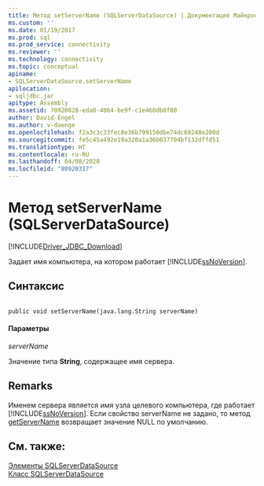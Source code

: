 ```yaml
---
title: Метод setServerName (SQLServerDataSource) | Документация Майкрософт
ms.custom: ''
ms.date: 01/19/2017
ms.prod: sql
ms.prod_service: connectivity
ms.reviewer: ''
ms.technology: connectivity
ms.topic: conceptual
apiname:
- SQLServerDataSource.setServerName
apilocation:
- sqljdbc.jar
apitype: Assembly
ms.assetid: 70920828-eda0-4064-be9f-c1e460db8f00
author: David-Engel
ms.author: v-daenge
ms.openlocfilehash: f2a3c3c33fec8e36b799150dbe74dc69248e200d
ms.sourcegitcommit: fe5c45a492e19a320a1a36b037704bf132dffd51
ms.translationtype: HT
ms.contentlocale: ru-RU
ms.lasthandoff: 04/08/2020
ms.locfileid: "80920317"
---
```

# <a name="setservername-method-sqlserverdatasource"></a>Метод setServerName (SQLServerDataSource)
[!INCLUDE[Driver_JDBC_Download](../../../includes/driver_jdbc_download.md)]

  Задает имя компьютера, на котором работает [!INCLUDE[ssNoVersion](../../../includes/ssnoversion-md.md)].  
  
## <a name="syntax"></a>Синтаксис  
  
```  
  
public void setServerName(java.lang.String serverName)  
```  
  
#### <a name="parameters"></a>Параметры  
 *serverName*  
  
 Значение типа **String**, содержащее имя сервера.  
  
## <a name="remarks"></a>Remarks  
 Именем сервера является имя узла целевого компьютера, где работает [!INCLUDE[ssNoVersion](../../../includes/ssnoversion-md.md)]. Если свойство serverName не задано, то метод [getServerName](../../../connect/jdbc/reference/getservername-method-sqlserverdatasource.md) возвращает значение NULL по умолчанию.  
  
## <a name="see-also"></a>См. также:  
 [Элементы SQLServerDataSource](../../../connect/jdbc/reference/sqlserverdatasource-members.md)   
 [Класс SQLServerDataSource](../../../connect/jdbc/reference/sqlserverdatasource-class.md)  
  
  
